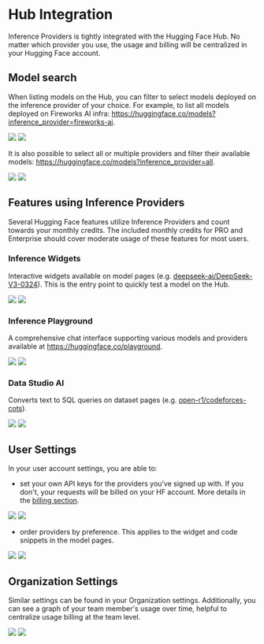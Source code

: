 # Hub Integration

Inference Providers is tightly integrated with the Hugging Face Hub. No matter which provider you use, the usage and billing will be centralized in your Hugging Face account.

## Model search

When listing models on the Hub, you can filter to select models deployed on the inference provider of your choice. For example, to list all models deployed on Fireworks AI infra: https://huggingface.co/models?inference_provider=fireworks-ai.

<div class="flex justify-center">
    <img class="block dark:hidden" src="https://huggingface.co/datasets/huggingface/documentation-images/resolve/main/inference-providers/models-filter-by-provider-light.png"/>
    <img class="hidden dark:block" src="https://huggingface.co/datasets/huggingface/documentation-images/resolve/main/inference-providers/models-filter-by-provider-dark.png"/>
</div>

It is also possible to select all or multiple providers and filter their available models: https://huggingface.co/models?inference_provider=all.

<div class="flex justify-center">
    <img class="block dark:hidden" src="https://huggingface.co/datasets/huggingface/documentation-images/resolve/main/inference-providers/models-filter-any-provider-light.png"/>
    <img class="hidden dark:block" src="https://huggingface.co/datasets/huggingface/documentation-images/resolve/main/inference-providers/models-filter-any-provider-dark.png"/>
</div>

## Features using Inference Providers

Several Hugging Face features utilize Inference Providers and count towards your monthly credits. The included monthly credits for PRO and Enterprise should cover moderate usage of these features for most users.

### Inference Widgets

Interactive widgets available on model pages (e.g. [deepseek-ai/DeepSeek-V3-0324](https://huggingface.co/deepseek-ai/DeepSeek-V3-0324)). This is the entry point to quickly test a model on the Hub.

<div class="flex justify-center">
    <img class="block dark:hidden" src="https://huggingface.co/datasets/huggingface/documentation-images/resolve/main/inference-providers/widget-select-provider-light.png"/>
    <img class="hidden dark:block" src="https://huggingface.co/datasets/huggingface/documentation-images/resolve/main/inference-providers/widget-select-provider-dark.png"/>
</div>

### Inference Playground

A comprehensive chat interface supporting various models and providers available at https://huggingface.co/playground.

<div class="flex justify-center">
    <img class="block dark:hidden" src="https://huggingface.co/datasets/huggingface/documentation-images/resolve/main/inference-providers/playground-example-light.png"/>
    <img class="hidden dark:block" src="https://huggingface.co/datasets/huggingface/documentation-images/resolve/main/inference-providers/playground-example-dark.png"/>
</div>

### Data Studio AI

Converts text to SQL queries on dataset pages (e.g. [open-r1/codeforces-cots](https://huggingface.co/datasets/open-r1/codeforces-cots/viewer)).

<div class="flex justify-center">
    <img class="block dark:hidden" src="https://huggingface.co/datasets/huggingface/documentation-images/resolve/main/inference-providers/data-studio-example-light.png"/>
    <img class="hidden dark:block" src="https://huggingface.co/datasets/huggingface/documentation-images/resolve/main/inference-providers/data-studio-example-dark.png"/>
</div>

## User Settings

In your user account settings, you are able to:
- set your own API keys for the providers you’ve signed up with. If you don't, your requests will be billed on your HF account. More details in the [billing section](./pricing#routed-requests-vs-direct-calls).

<div class="flex justify-center">
    <img class="block dark:hidden" src="https://huggingface.co/datasets/huggingface/documentation-images/resolve/main/inference-providers/set-custom-key-light.png"/>
    <img class="hidden dark:block" src="https://huggingface.co/datasets/huggingface/documentation-images/resolve/main/inference-providers/set-custom-key-dark.png"/>
</div>

- order providers by preference. This applies to the widget and code snippets in the model pages.

<div class="flex justify-center">
    <img class="block dark:hidden" src="https://huggingface.co/datasets/huggingface/documentation-images/resolve/main/inference-providers/provider-list-light.png"/>
    <img class="hidden dark:block" src="https://huggingface.co/datasets/huggingface/documentation-images/resolve/main/inference-providers/provider-list-dark.png"/>
</div>

## Organization Settings

Similar settings can be found in your Organization settings. Additionally, you can see a graph of your team member's usage over time, helpful to centralize usage billing at the team level.

<div class="flex justify-center">
    <img class="block dark:hidden" src="https://huggingface.co/datasets/huggingface/documentation-images/resolve/main/inference-providers/enterprise-org-settings-light.png"/>
    <img class="hidden dark:block" src="https://huggingface.co/datasets/huggingface/documentation-images/resolve/main/inference-providers/enterprise-org-settings-dark.png"/>
</div>
